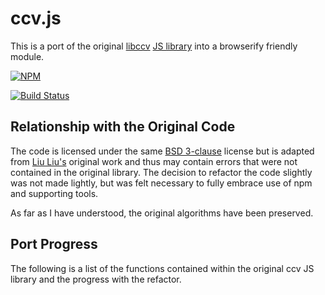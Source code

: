 # ccv.js

This is a port of the original [libccv](https://github.com/liuliu/ccv)
[JS library](https://github.com/liuliu/ccv/blob/unstable/js/ccv.js) into
a browserify friendly module.


[![NPM](https://nodei.co/npm/ccv.png)](https://nodei.co/npm/ccv/)

[![Build Status](https://travis-ci.org/DamonOehlman/ccv.js.png?branch=master)](https://travis-ci.org/DamonOehlman/ccv.js)

## Relationship with the Original Code

The code is licensed under the same
[BSD 3-clause](http://opensource.org/licenses/BSD-3-Clause) license but is
adapted from [Liu Liu's](https://github.com/liuliu) original work and thus
may contain errors that were not contained in the original library.  The
decision to refactor the code slightly was not made lightly, but was felt
necessary to fully embrace use of npm and supporting tools.

As far as I have understood, the original algorithms have been preserved.

## Port Progress

The following is a list of the functions contained within the original ccv
JS library and the progress with the refactor.
